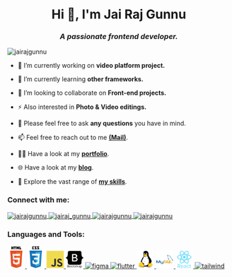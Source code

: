 <h1 align="center">Hi 👋, I'm Jai Raj Gunnu</h1>
<h3 align="center"><i>A passionate frontend developer.</i></h3></h3>

<div  align="left"> <img src="https://komarev.com/ghpvc/?username=jairajgunnu&label=Profile%20views&color=0e75b6&style=flat" alt="jairajgunnu" /> </div>

- 🔭 I’m currently working on **video platform project.**

- 🌱 I’m currently learning **other frameworks.**

- 👯 I’m looking to collaborate on **Front-end projects.**

- ⚡ Also interested in **Photo & Video editings.**

-  💬 Please feel free to ask **any questions** you have in mind.

- 📫 Feel free to reach out to me **[(Mail)](mailto:jairajgsklm@gmail.com)**.

- 👨‍💻 Have a look at my **[portfolio](https://jairaj-portfolio.blogspot.com/)**.

- 🌐 Have a look at my **[blog](http://epgsk.blogspot.com/)**.

- 📄 Explore the vast range of **[my skills](https://drive.google.com/file/d/1hlROXlRS30L36T4FyfAWc38uoWM4ioFj/view?usp=sharing)**.


<h3 align="left">Connect with me:</h3>
<div align="left">
<a href="https://linkedin.com/in/jairajgunnu" target="blank">
<img align="center" src="https://raw.githubusercontent.com/rahuldkjain/github-profile-readme-generator/master/src/images/icons/Social/linked-in-alt.svg" alt="jairajgunnu" height="30" width="40" />
</a>
<a href="https://instagram.com/jairaj_gunnu" target="blank">
<img align="center" src="https://raw.githubusercontent.com/rahuldkjain/github-profile-readme-generator/master/src/images/icons/Social/instagram.svg" alt="jairaj_gunnu" height="30" width="40" />
</a>
<a href="https://twitter.com/jairajgunnu" target="blank">
<img align="center" src="https://raw.githubusercontent.com/rahuldkjain/github-profile-readme-generator/master/src/images/icons/Social/twitter.svg" alt="jairajgunnu" height="30" width="40" />
</a>
<a href="https://fb.com/jairajgunnu" target="blank">
<img align="center" src="https://raw.githubusercontent.com/rahuldkjain/github-profile-readme-generator/master/src/images/icons/Social/facebook.svg" alt="jairajgunnu" height="30" width="40" />
</a>
</div>

<h3 align="left">Languages and Tools:</h3>
<div align="left">
<a href="https://www.w3.org/html/" target="_blank" rel="noreferrer">
<img src="https://raw.githubusercontent.com/devicons/devicon/master/icons/html5/html5-original-wordmark.svg" alt="html5" width="40" height="50"/>
</a> 
<a href="https://www.w3schools.com/css/" target="_blank" rel="noreferrer">
<img src="https://raw.githubusercontent.com/devicons/devicon/master/icons/css3/css3-original-wordmark.svg" alt="css3" width="40" height="50"/> </a>
<a href="https://developer.mozilla.org/en-US/docs/Web/JavaScript" target="_blank" rel="noreferrer">
<img src="https://raw.githubusercontent.com/devicons/devicon/master/icons/javascript/javascript-original.svg" alt="javascript" width="40" height="40"/>
</a>
<a href="https://getbootstrap.com" target="_blank" rel="noreferrer">
<img src="https://raw.githubusercontent.com/devicons/devicon/master/icons/bootstrap/bootstrap-plain-wordmark.svg" alt="bootstrap" width="40" height="40"/>
</a>
<a href="https://www.figma.com/" target="_blank" rel="noreferrer">
<img src="https://www.vectorlogo.zone/logos/figma/figma-icon.svg" alt="figma" width="40" height="40"/>
</a>
<a href="https://flutter.dev" target="_blank" rel="noreferrer">
<img src="https://www.vectorlogo.zone/logos/flutterio/flutterio-icon.svg" alt="flutter" width="40" height="40"/>
</a>

<a href="https://www.linux.org/" target="_blank" rel="noreferrer"> 
<img src="https://raw.githubusercontent.com/devicons/devicon/master/icons/linux/linux-original.svg" alt="linux" width="40" height="40"/> 
</a>
<a href="https://www.mysql.com/" target="_blank" rel="noreferrer"> 
<img src="https://raw.githubusercontent.com/devicons/devicon/master/icons/mysql/mysql-original-wordmark.svg" alt="mysql" width="40" height="40"/> 
</a>
<a href="https://reactjs.org/" target="_blank" rel="noreferrer">
<img src="https://raw.githubusercontent.com/devicons/devicon/master/icons/react/react-original-wordmark.svg" alt="react" width="40" height="40"/>
</a>
<a href="https://tailwindcss.com/" target="_blank" rel="noreferrer">
<img src="https://www.vectorlogo.zone/logos/tailwindcss/tailwindcss-icon.svg" alt="tailwind" width="40" height="40"/>
</a> </div>

